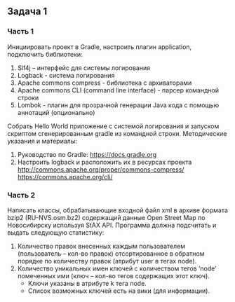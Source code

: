 ## Задача 1
### Часть 1

Инициировать проект в Gradle, настроить плагин application, подключить библиотеки:

1. Slf4j – интерфейс для системы логирования
2. Logback - система логирования
3. Apache commons compress - библиотека с архиваторами
4. Apache commons CLI (command line interface) - парсер командной строки
5. Lombok - плагин для прозрачной генерации Java кода с помощью аннотаций (опционально)

Собрать Hello World приложение с системой логирования и запуском скриптом сгенерированным gradle из командной строки.
Методические указания и материалы:
1. Руководство по Gradle: https://docs.gradle.org
2. Настроить logback и расположить их в ресурсах проекта
http://commons.apache.org/proper/commons-compress/ https://commons.apache.org/cli/

### Часть 2
Написать классы, обрабатывающие входной файл xml в архиве формата bzip2 (RU-NVS.osm.bz2) содержащий данные Open Street Map по Новосибирску используя StAX API.
Программа должна подсчитать и выдать следующую статистику:
1. Количество правок внесенных каждым пользователем (пользователь – кол-во правок) отсортированное в обратном порядке по количеству правок (атрибут user в тегах node).
2. Количество уникальных имен ключей с количеством тегов ‘node’ помеченных ими (ключ – кол-во тегов содержащих этот ключ).
   + Ключи указаны в атрибуте k тега node. 
   + Список возможных ключей есть на вики (для информации).
